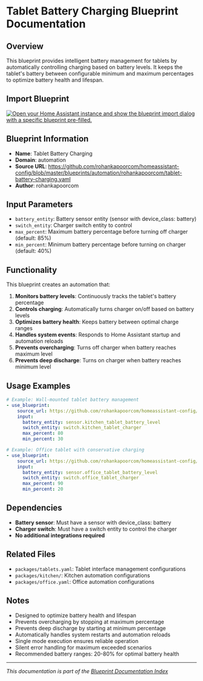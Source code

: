 # Tablet Battery Charging Blueprint Documentation

## Overview
This blueprint provides intelligent battery management for tablets by automatically controlling charging based on battery levels. It keeps the tablet's battery between configurable minimum and maximum percentages to optimize battery health and lifespan.

## Import Blueprint

[![Open your Home Assistant instance and show the blueprint import dialog with a specific blueprint pre-filled.](https://my.home-assistant.io/badges/blueprint_import.svg)](https://my.home-assistant.io/redirect/blueprint_import/?blueprint_url=https%3A//github.com/rohankapoorcom/homeassistant-config/blob/master/blueprints/automation/rohankapoorcom/tablet-battery-charging.yaml)

## Blueprint Information
- **Name**: Tablet Battery Charging
- **Domain**: automation
- **Source URL**: https://github.com/rohankapoorcom/homeassistant-config/blob/master/blueprints/automation/rohankapoorcom/tablet-battery-charging.yaml
- **Author**: rohankapoorcom

## Input Parameters
- `battery_entity`: Battery sensor entity (sensor with device_class: battery)
- `switch_entity`: Charger switch entity to control
- `max_percent`: Maximum battery percentage before turning off charger (default: 85%)
- `min_percent`: Minimum battery percentage before turning on charger (default: 40%)

## Functionality
This blueprint creates an automation that:

1. **Monitors battery levels**: Continuously tracks the tablet's battery percentage
2. **Controls charging**: Automatically turns charger on/off based on battery levels
3. **Optimizes battery health**: Keeps battery between optimal charge ranges
4. **Handles system events**: Responds to Home Assistant startup and automation reloads
5. **Prevents overcharging**: Turns off charger when battery reaches maximum level
6. **Prevents deep discharge**: Turns on charger when battery reaches minimum level

## Usage Examples
```yaml
# Example: Wall-mounted tablet battery management
- use_blueprint:
    source_url: https://github.com/rohankapoorcom/homeassistant-config/blob/master/blueprints/automation/rohankapoorcom/tablet-battery-charging.yaml
    input:
      battery_entity: sensor.kitchen_tablet_battery_level
      switch_entity: switch.kitchen_tablet_charger
      max_percent: 80
      min_percent: 30

# Example: Office tablet with conservative charging
- use_blueprint:
    source_url: https://github.com/rohankapoorcom/homeassistant-config/blob/master/blueprints/automation/rohankapoorcom/tablet-battery-charging.yaml
    input:
      battery_entity: sensor.office_tablet_battery_level
      switch_entity: switch.office_tablet_charger
      max_percent: 90
      min_percent: 20
```

## Dependencies
- **Battery sensor**: Must have a sensor with device_class: battery
- **Charger switch**: Must have a switch entity to control the charger
- **No additional integrations required**

## Related Files
- `packages/tablets.yaml`: Tablet interface management configurations
- `packages/kitchen/`: Kitchen automation configurations
- `packages/office.yaml`: Office automation configurations

## Notes
- Designed to optimize battery health and lifespan
- Prevents overcharging by stopping at maximum percentage
- Prevents deep discharge by starting at minimum percentage
- Automatically handles system restarts and automation reloads
- Single mode execution ensures reliable operation
- Silent error handling for maximum exceeded scenarios
- Recommended battery ranges: 20-80% for optimal battery health

---

*This documentation is part of the [Blueprint Documentation Index](../../../README.md)*
